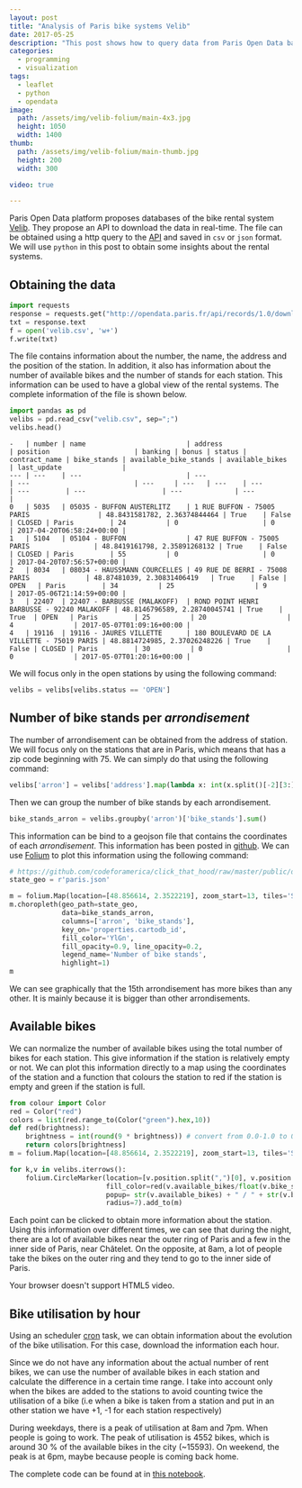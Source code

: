 ```yaml
---
layout: post
title: "Analysis of Paris bike systems Velib"
date: 2017-05-25
description: "This post shows how to query data from Paris Open Data base, make some geographical plots using folium and also some analysis about the bike utilisation depending on the date"
categories:
  - programming
  - visualization
tags:
  - leaflet
  - python
  - opendata
image:
  path: /assets/img/velib-folium/main-4x3.jpg
  height: 1050
  width: 1400
thumb:
  path: /assets/img/velib-folium/main-thumb.jpg
  height: 200
  width: 300

video: true

---
```


Paris Open Data platform proposes databases of the bike rental system [Velib](https://www.velib-metropole.fr). They propose an API to download the data in real-time. The file can be obtained using a http query to the [API](https://opendata.paris.fr/explore/dataset/velib-disponibilite-en-temps-reel/) and saved in `csv` or `json` format.
We will use `python` in this post to obtain some insights about the rental systems.

## Obtaining the data

```python
import requests
response = requests.get("http://opendata.paris.fr/api/records/1.0/download/?dataset=stations-velib-disponibilites-en-temps-reel&facet=banking&facet=bonus&facet=status&facet=contract_name&rows=-1")
txt = response.text
f = open('velib.csv', 'w+')
f.write(txt)
```

The file contains information about the number, the name, the address and the position of the station. In addition, it also has information about the number of available bikes and the number of stands for each station. This information can be used to have a global view of the rental systems. The complete information of the file is shown below.

```python
import pandas as pd
velibs = pd.read_csv("velib.csv", sep=";")
velibs.head()
```


```
-   | number | name                         | address                                    | position                     | banking | bonus | status | contract_name | bike_stands | available_bike_stands | available_bikes | last_update               |
--- | ---    | ---                          | ---                                        | ---                          | ---     | ---   | ---    | ---           | ---         | ---                   | ---             | ---                       |
0   | 5035   | 05035 - BUFFON AUSTERLITZ    | 1 RUE BUFFON - 75005 PARIS                 | 48.8431581782, 2.36374844464 | True    | False | CLOSED | Paris         | 24          | 0                     | 0               | 2017-04-20T06:58:24+00:00 |
1   | 5104   | 05104 - BUFFON               | 47 RUE BUFFON - 75005 PARIS                | 48.8419161798, 2.35891268132 | True    | False | CLOSED | Paris         | 55          | 0                     | 0               | 2017-04-20T07:56:57+00:00 |
2   | 8034   | 08034 - HAUSSMANN COURCELLES | 49 RUE DE BERRI - 75008 PARIS              | 48.87481039, 2.30831406419   | True    | False | OPEN   | Paris         | 34          | 25                    | 9               | 2017-05-06T21:14:59+00:00 |
3   | 22407  | 22407 - BARBUSSE (MALAKOFF)  | ROND POINT HENRI BARBUSSE - 92240 MALAKOFF | 48.8146796589, 2.28740045741 | True    | True  | OPEN   | Paris         | 25          | 20                    | 4               | 2017-05-07T01:09:16+00:00 |
4   | 19116  | 19116 - JAURES VILLETTE      | 180 BOULEVARD DE LA VILLETTE - 75019 PARIS | 48.8814724985, 2.37026248226 | True    | False | CLOSED | Paris         | 30          | 0                     | 0               | 2017-05-07T01:20:16+00:00 |
```

We will focus only in the open stations by using the following command: 

```python
velibs = velibs[velibs.status == 'OPEN']
```

## Number of bike stands per _arrondisement_

The number of arrondisement can be obtained from the address of station. We
will focus only on the stations that are in Paris, which means that has a
zip code beginning with 75. We can simply do that using the following command:  

```python
velibs['arron'] = velibs['address'].map(lambda x: int(x.split()[-2][3:]) if x.split()[-2][:2] == '75' else np.NaN)
```

Then we can group the number of bike stands by each arrondisement.

```python
bike_stands_arron = velibs.groupby('arron')['bike_stands'].sum()
```

This information can be bind to a geojson file that contains the coordinates of each _arrondisement_. This information has been 
posted in [github](https://github.com/codeforamerica/click_that_hood/raw/master/public/data/paris.geojson).
We can use [Folium](https://github.com/python-visualization/folium) to plot this information using the following command:

```python
# https://github.com/codeforamerica/click_that_hood/raw/master/public/data/paris.geojson
state_geo = r'paris.json'

m = folium.Map(location=[48.856614, 2.3522219], zoom_start=13, tiles='Stamen Toner')
m.choropleth(geo_path=state_geo, 
             data=bike_stands_arron,
             columns=['arron', 'bike_stands'],
             key_on='properties.cartodb_id',
             fill_color='YlGn', 
             fill_opacity=0.9, line_opacity=0.2,
             legend_name='Number of bike stands',
             highlight=1)
m
```



<amp-iframe width="100" height="70" sandbox="allow-scripts" layout="responsive" src="/iframes/folium-arrondisement"></amp-iframe>

We can see graphically that the 15th arrondisement has more bikes than any
other. It is mainly because it is bigger than other arrondisements.

## Available bikes 

We can normalize the number of available bikes using the total number of bikes for each station. This give information if the station is relatively empty or not.
We can plot this information directly to a map using the coordinates of the station and a function that colours the station to red if the station is empty and green if the station is full.

```python
from colour import Color
red = Color("red")
colors = list(red.range_to(Color("green").hex,10))
def red(brightness):
    brightness = int(round(9 * brightness)) # convert from 0.0-1.0 to 0-255
    return colors[brightness]
m = folium.Map(location=[48.856614, 2.3522219], zoom_start=13, tiles='Stamen Toner')

for k,v in velibs.iterrows():
    folium.CircleMarker(location=[v.position.split(",")[0], v.position.split(",")[1]], 
                        fill_color=red(v.available_bikes/float(v.bike_stands)).hex,
                        popup= str(v.available_bikes) + " / " + str(v.bike_stands),
                        radius=7).add_to(m)
```


<amp-iframe width="100" height="70" sandbox="allow-scripts" layout="responsive" src="/iframes/folium-available"></amp-iframe>


Each point can be clicked to obtain more information about the station.  Using
this information over different times, we can see that during the night, there
are a lot of available bikes near the outer ring of Paris and a few in the
inner side of Paris, near Châtelet.
On the opposite, at 8am, a lot of people take the bikes on the outer ring and
they tend to go to the inner side of Paris.


<amp-video width="1280"
  height="720"
  src="/assets/img/velib-folium/anim.webm"
  poster="/assets/img/velib-folium/main.jpg"
  layout="responsive"
  controls
  loop
  autoplay>
  <div fallback>
    <p>Your browser doesn't support HTML5 video.</p>
  </div>
</amp-video>


## Bike utilisation by hour

Using an scheduler [cron](https://en.wikipedia.org/wiki/Cron) task, we can
obtain information about the evolution of the bike utilisation. For this case,
download the information each hour. 

Since we do not have any information about the actual number of rent bikes, we
can use the number of available bikes in each station and calculate the difference 
in a certain time range. 
I take into account only when the bikes are added to the stations to avoid
counting twice the utilisation of a bike (i.e when a bike is taken from a
station and put in an other station we have +1, -1 for each station
respectively)

<amp-iframe width="100" height="85" sandbox="allow-scripts" layout="responsive" src="/iframes/velib-hour"></amp-iframe>

During weekdays, there is a peak of utilisation at 8am and 7pm. When people is going to work. 
The peak of utilisation is 4552 bikes, which is around  30 % of the available bikes in the city (~15593).
On weekend, the peak is at 6pm, maybe because people is coming back home.

The complete code can be found at in [this
notebook](https://nbviewer.jupyter.org/url/cristianpb.github.io/assets/img/velib-folium/02-Exploration.ipynb).

